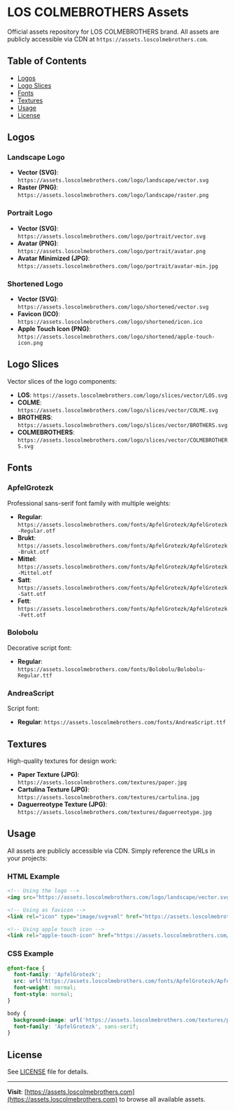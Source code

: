 # LOS COLMEBROTHERS Assets

Official assets repository for LOS COLMEBROTHERS brand. All assets are publicly accessible via CDN at `https://assets.loscolmebrothers.com`.

## Table of Contents

- [Logos](#logos)
- [Logo Slices](#logo-slices)
- [Fonts](#fonts)
- [Textures](#textures)
- [Usage](#usage)
- [License](#license)

## Logos

### Landscape Logo
- **Vector (SVG)**: `https://assets.loscolmebrothers.com/logo/landscape/vector.svg`
- **Raster (PNG)**: `https://assets.loscolmebrothers.com/logo/landscape/raster.png`

### Portrait Logo
- **Vector (SVG)**: `https://assets.loscolmebrothers.com/logo/portrait/vector.svg`
- **Avatar (PNG)**: `https://assets.loscolmebrothers.com/logo/portrait/avatar.png`
- **Avatar Minimized (JPG)**: `https://assets.loscolmebrothers.com/logo/portrait/avatar-min.jpg`

### Shortened Logo
- **Vector (SVG)**: `https://assets.loscolmebrothers.com/logo/shortened/vector.svg`
- **Favicon (ICO)**: `https://assets.loscolmebrothers.com/logo/shortened/icon.ico`
- **Apple Touch Icon (PNG)**: `https://assets.loscolmebrothers.com/logo/shortened/apple-touch-icon.png`

## Logo Slices

Vector slices of the logo components:

- **LOS**: `https://assets.loscolmebrothers.com/logo/slices/vector/LOS.svg`
- **COLME**: `https://assets.loscolmebrothers.com/logo/slices/vector/COLME.svg`
- **BROTHERS**: `https://assets.loscolmebrothers.com/logo/slices/vector/BROTHERS.svg`
- **COLMEBROTHERS**: `https://assets.loscolmebrothers.com/logo/slices/vector/COLMEBROTHERS.svg`

## Fonts

### ApfelGrotezk

Professional sans-serif font family with multiple weights:

- **Regular**: `https://assets.loscolmebrothers.com/fonts/ApfelGrotezk/ApfelGrotezk-Regular.otf`
- **Brukt**: `https://assets.loscolmebrothers.com/fonts/ApfelGrotezk/ApfelGrotezk-Brukt.otf`
- **Mittel**: `https://assets.loscolmebrothers.com/fonts/ApfelGrotezk/ApfelGrotezk-Mittel.otf`
- **Satt**: `https://assets.loscolmebrothers.com/fonts/ApfelGrotezk/ApfelGrotezk-Satt.otf`
- **Fett**: `https://assets.loscolmebrothers.com/fonts/ApfelGrotezk/ApfelGrotezk-Fett.otf`

### Bolobolu

Decorative script font:

- **Regular**: `https://assets.loscolmebrothers.com/fonts/Bolobolu/Bolobolu-Regular.ttf`

### AndreaScript

Script font:

- **Regular**: `https://assets.loscolmebrothers.com/fonts/AndreaScript.ttf`

## Textures

High-quality textures for design work:

- **Paper Texture (JPG)**: `https://assets.loscolmebrothers.com/textures/paper.jpg`
- **Cartulina Texture (JPG)**: `https://assets.loscolmebrothers.com/textures/cartulina.jpg`
- **Daguerreotype Texture (JPG)**: `https://assets.loscolmebrothers.com/textures/daguerreotype.jpg`

## Usage

All assets are publicly accessible via CDN. Simply reference the URLs in your projects:

### HTML Example

```html
<!-- Using the logo -->
<img src="https://assets.loscolmebrothers.com/logo/landscape/vector.svg" alt="LOS COLMEBROTHERS" />

<!-- Using as favicon -->
<link rel="icon" type="image/svg+xml" href="https://assets.loscolmebrothers.com/logo/shortened/vector.svg" />

<!-- Using apple touch icon -->
<link rel="apple-touch-icon" href="https://assets.loscolmebrothers.com/logo/shortened/apple-touch-icon.png" />
```

### CSS Example

```css
@font-face {
  font-family: 'ApfelGrotezk';
  src: url('https://assets.loscolmebrothers.com/fonts/ApfelGrotezk/ApfelGrotezk-Regular.otf') format('opentype');
  font-weight: normal;
  font-style: normal;
}

body {
  background-image: url('https://assets.loscolmebrothers.com/textures/paper.jpg');
  font-family: 'ApfelGrotezk', sans-serif;
}
```

## License

See [LICENSE](LICENSE) file for details.

---

**Visit**: [https://assets.loscolmebrothers.com](https://assets.loscolmebrothers.com) to browse all available assets.
